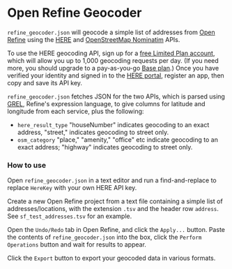 # Open Refine Geocoder

`refine_geocoder.json` will geocode a simple list of addresses from [Open Refine](https://openrefine.org/) using the [HERE](https://www.here.com/docs/bundle/geocoding-and-search-api-developer-guide/page/topics/quick-start.html) and [OpenStreetMap Nominatim](https://nominatim.org/release-docs/latest/api/Search/) APIs.

To use the HERE geocoding API, sign up for a [free Limited Plan account](https://platform.here.com/portal/sign-up?step=verify-identity&aid=www.here.com-hero-pricing), which will allow you up to 1,000 geocoding requests per day. (If you need more, you should upgrade to a pay-as-you-go [Base plan](https://www.here.com/get-started/pricing).) Once you have verified your identity and signed in to the [HERE portal](https://platform.here.com/portal/), register an app, then copy and save its API key.

`refine_geocoder.json` fetches JSON for the two APIs, which is parsed using [GREL](https://openrefine.org/docs/manual/grel), Refine's expression language, to give columns for latitude and longitude from each service, plus the following:

-   `here_result_type` "houseNumber" indicates geocoding to an exact address, "street," indicates geocoding to street only.
-   `osm_category` "place," "amenity," "office" etc indicate geocoding to an exact address; "highway" indicates geocoding to street only.

### How to use

Open `refine_geocoder.json` in a text editor and run a find-and-replace to replace `HereKey` with your own HERE API key.

Create a new Open Refine project from a text file containing a simple list of addresses/locations, with the extension `.tsv` and the header row `address`. See `sf_test_addresses.tsv` for an example.

Open the `Undo/Redo` tab in Open Refine, and click the `Apply...` button. Paste the contents of `refine_geocoder.json` into the box, click the `Perform Operations` button and wait for results to appear.

Click the `Export` button to export your geocoded data in various formats.
